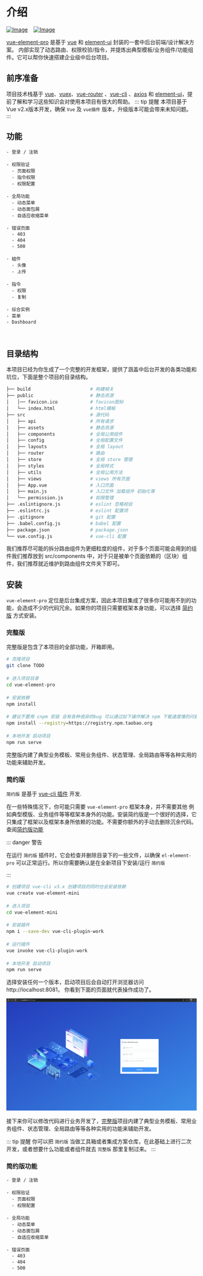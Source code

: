 # 介绍
[![Image](https://img.shields.io/badge/2.6.11-vue-brightgreen)]()&nbsp; &nbsp; [![Image](https://img.shields.io/badge/2.15.1-element--ui-brightgreen)]()

[vue-element-pro]() 是基于 [vue](https://cn.vuejs.org/v2/guide/index.html) 和 [element-ui](https://element.eleme.cn/#/zh-CN) 封装的一套中后台前端/设计解决方案。 内部实现了动态路由、权限校验/指令，并提炼出典型模板/业务组件/功能组件。它可以帮你快速搭建企业级中后台项目。

## 前序准备
项目技术栈基于 [vue](https://cn.vuejs.org/v2/guide/)、[vuex](https://v3.vuex.vuejs.org/zh/)、[vue-router](https://v3.router.vuejs.org/zh/) 、[vue-cli](https://cli.vuejs.org/zh/guide/) 、[axios](http://www.axios-js.com/) 和 [element-ui](https://element.eleme.cn/#/zh-CN/component/installation)，提前了解和学习这些知识会对使用本项目有很大的帮助。
::: tip 提醒
本项目基于Vue v2.x版本开发，确保 `Vue` 及 `vue插件` 版本，升级版本可能会带来未知问题。
:::


## 功能

```javascript:no-line-numbers
- 登录 / 注销

- 权限验证
  - 页面权限
  - 指令权限
  - 权限配置

- 全局功能
  - 动态菜单
  - 动态面包屑
  - 自适应收缩菜单

- 错误页面
  - 403
  - 404
  - 500

- 組件
  - 头像
  - 上传

- 指令
  - 权限
  - 复制

- 综合实例
- 菜单
- Dashboard
```

<br/>

## 目录结构
本项目已经为你生成了一个完整的开发框架，提供了涵盖中后台开发的各类功能和坑位，下面是整个项目的目录结构。
```bash javascript:no-line-numbers
├── build                      # 构建相关
├── public                     # 静态资源
│   │── favicon.ico            # favicon图标
│   └── index.html             # html模板
├── src                        # 源代码
│   ├── api                    # 所有请求
│   ├── assets                 # 静态资源
│   ├── components             # 全局公用组件
│   ├── config                 # 全局配置文件
│   ├── layouts                # 全局 layout
│   ├── router                 # 路由
│   ├── store                  # 全局 store 管理
│   ├── styles                 # 全局样式
│   ├── utils                  # 全局公用方法
│   ├── views                  # views 所有页面
│   ├── App.vue                # 入口页面
│   ├── main.js                # 入口文件 加载组件 初始化等
│   └── permission.js          # 权限管理
├── .eslintignore.js           # eslint 忽略校验
├── .eslintrc.js               # eslint 配置项
├── .gitignore                 # git 配置
├── .babel.config.js           # babel 配置
├── package.json               # package.json
└── vue.config.js              # vue-cli 配置
```

我们推荐尽可能的拆分路由组件为更细粒度的组件，对于多个页面可能会用到的组件我们推荐放到 src/components 中，对于只是被单个页面依赖的（区块）组件，我们推荐就近维护到路由组件文件夹下即可。

## 安装
`vue-element-pro` 定位是后台集成方案，因此本项目集成了很多你可能用不到的功能，会造成不少的代码冗余。如果你的项目只需要框架本身功能，可以选择 [简约版]() 方式安装。

### 完整版
完整版是包含了本项目的全部功能，开箱即用。

```bash javascript:no-line-numbers
# 克隆项目
git clone TODO

# 进入项目目录
cd vue-element-pro

# 安装依赖
npm install

# 建议不要用 cnpm 安装 会有各种诡异的bug 可以通过如下操作解决 npm 下载速度慢的问题
npm install --registry=https://registry.npm.taobao.org

# 本地开发 启动项目
npm run serve
```
完整版内建了典型业务模板、常用业务组件、状态管理、全局路由等等各种实用的功能来辅助开发。


### 简约版

`简约版` 是基于 [vue-cli 插件](https://cli.vuejs.org/zh/dev-guide/plugin-dev.html) 开发.

在一些特殊情况下，你可能只需要 `vue-element-pro` 框架本身，并不需要其他 例如典型模版、业务组件等等框架本身外的功能。安装简约版是一个很好的选择，它只集成了框架以及框架本身所依赖的功能。不需要你额外的手动去删除沉余代码。查阅[简约版功能](/guide/#简约版功能)

::: danger 警告

在运行 `简约版` 插件时，它会检查并删除目录下的一些文件，以确保 `el-element-pro` 可以正常运行。所以你需要确认是在全新项目下安装/运行 `简约版`

:::

```bash javascript:no-line-numbers
# 创建项目 vue-cli v3.x 创建项目的同时也会安装依赖
vue create vue-element-mini 

# 进入项目
cd vue-element-mini

# 安装插件
npm i --save-dev vue-cli-plugin-work

# 运行插件
vue invoke vue-cli-plugin-work

# 本地开发 启动项目
npm run serve
```

选择安装任何一个版本，启动项目后会自动打开浏览器访问 http://localhost:8081， 你看到下面的页面就代表操作成功了。

![Image](./img/login.png)

接下来你可以修改代码进行业务开发了，[完整版](#完整版)项目内建了典型业务模板、常用业务组件、状态管理、全局路由等等各种实用的功能来辅助开发。

::: tip 提醒
你可以把 `简约版` 当做工具箱或者集成方案仓库，在此基础上进行二次开发，或者想要什么功能或者组件就去 `完整版` 那里复制过来。
:::

### 简约版功能

```javascript:no-line-numbers
- 登录 / 注销

- 权限验证
  - 页面权限
  - 权限配置

- 全局功能
  - 动态菜单
  - 动态面包屑
  - 自适应收缩菜单

- 错误页面
  - 403
  - 404
  - 500

```
